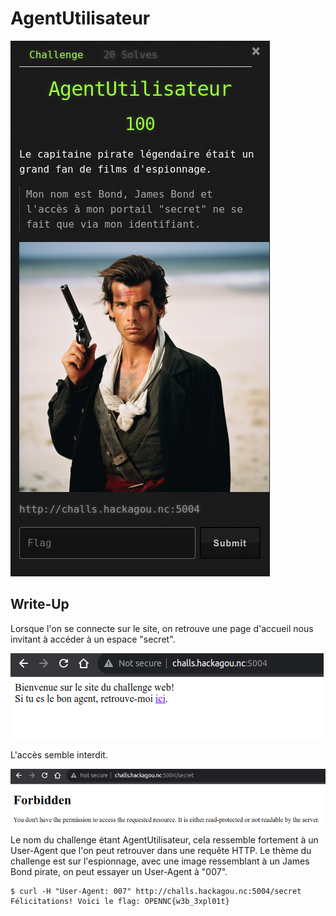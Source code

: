 # AgentUtilisateur

![agentutilisateur](agentutilisateur.png)

## Write-Up

Lorsque l'on se connecte sur le site, on retrouve une page d'accueil nous invitant à accéder à un espace "secret".

![accueil](agentutilisateur-1.png)

L'accès semble interdit.

![forbidden](agentutilisateur-2.png)

Le nom du challenge étant AgentUtilisateur, cela ressemble fortement à un User-Agent que l'on peut retrouver dans une requête HTTP. Le thème du challenge est sur l'espionnage, avec une image ressemblant à un James Bond pirate, on peut essayer un User-Agent à "007".

```
$ curl -H "User-Agent: 007" http://challs.hackagou.nc:5004/secret
Félicitations! Voici le flag: OPENNC{w3b_3xpl01t}
```

